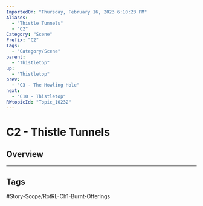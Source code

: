 ```yaml
---
ImportedOn: "Thursday, February 16, 2023 6:10:23 PM"
Aliases:
  - "Thistle Tunnels"
  - "C2"
Category: "Scene"
Prefix: "C2"
Tags:
  - "Category/Scene"
parent:
  - "Thistletop"
up:
  - "Thistletop"
prev:
  - "C3 - The Howling Hole"
next:
  - "C10 - Thistletop"
RWtopicId: "Topic_10232"
---
```

# C2 - Thistle Tunnels
## Overview

---
## Tags
#Story-Scope/RotRL-Ch1-Burnt-Offerings

